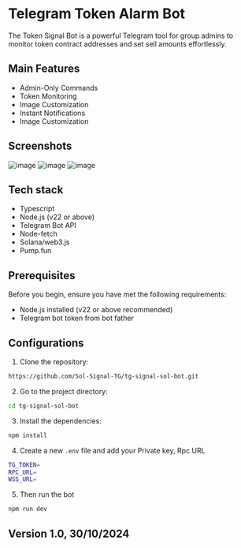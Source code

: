 # Telegram Token Alarm Bot

The Token Signal Bot is a powerful Telegram tool for group admins to monitor token contract addresses and set sell amounts effortlessly.

## Main Features
- Admin-Only Commands
- Token Monitoring
- Image Customization
- Instant Notifications
- Image Customization

## Screenshots
![image](https://github.com/user-attachments/assets/8747d88b-181b-4931-8bca-ae8637631d04)
![image](https://github.com/user-attachments/assets/b007f753-bdcd-4259-ab43-ebcc239dfb68)
![image](https://github.com/user-attachments/assets/df5c3b2e-6ce4-4106-bfaf-dd264bc9a2ab)



## Tech stack
- Typescript
- Node.js (v22 or above)
- Telegram Bot API
- Node-fetch
- Solana/web3.js
- Pump.fun

## Prerequisites

Before you begin, ensure you have met the following requirements:
- Node.js installed (v22 or above recommended)
- Telegram bot token from bot father

## Configurations
1. Clone the repository:
```sh
https://github.com/Sol-Signal-TG/tg-signal-sol-bot.git
```

2. Go to the project directory:

```sh
cd tg-signal-sol-bot
```

3. Install the dependencies:

```sh
npm install
```

4. Create a new `.env` file and add your Private key, Rpc URL
```sh
TG_TOKEN=
RPC_URL=
WSS_URL=
```
5. Then run the bot

```sh
npm run dev
```

## Version 1.0,   30/10/2024

